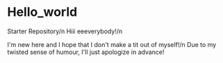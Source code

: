 # Hello_world
Starter Repository/n
Hiii eeeverybody!/n

I'm new here and I hope that I don't make a tit out of myself!/n
Due to my twisted sense of humour, I'll just apologize in advance!
